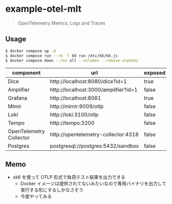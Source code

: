 # example-otel-mlt

> OpenTelemetry Metrics, Logs and Traces

## Usage

```sh
$ docker compose up -d
$ docker compose run --rm -T k6 run /etc/k6/k6.js
$ docker compose down --rmi all --volumes --remove-orphans
```

| component               | url                                  | exposed |
| ----------------------- | ------------------------------------ | ------- |
| Dice                    | http://localhost:8080/dice?id=1      | true    |
| Amplifier               | http://localhost:3000/amplifier?id=1 | false   |
| Grafana                 | http://localhost:8081                | true    |
| Mimir                   | http://mimir:9009/otlp               | false   |
| Loki                    | http://loki:3100/otlp                | false   |
| Tempo                   | http://tempo:3200                    | false   |
| OpenTelemetry Collector | http://opentelemetry-collector:4318  | false   |
| Postgres                | postgresql://postgres:5432/sandbox   | false   |

## Memo

- xk6 を使って OTLP 形式で負荷テスト結果を出力できる
  - Docker イメージは提供されてないみたいなので専用バイナリを出力して実行する形にするしかなさそう
  - 今度やってみる
